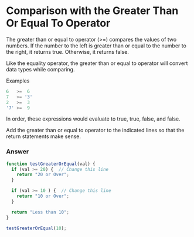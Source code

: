 # Comparison with the Greater Than Or Equal To Operator

The greater than or equal to operator (>=) compares the values of two numbers. If the number to the left is greater than or equal to the number to the right, it returns true. Otherwise, it returns false.

Like the equality operator, the greater than or equal to operator will convert data types while comparing.

Examples

```js
6   >=  6
7   >= '3'
2   >=  3
'7' >=  9
```

In order, these expressions would evaluate to true, true, false, and false.

Add the greater than or equal to operator to the indicated lines so that the return statements make sense.



### Answer

```js
function testGreaterOrEqual(val) {
  if (val >= 20) {  // Change this line
    return "20 or Over";
  }

  if (val >= 10 ) {  // Change this line
    return "10 or Over";
  }

  return "Less than 10";
}

testGreaterOrEqual(10);
```

